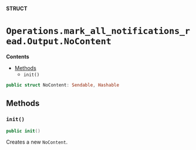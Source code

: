**STRUCT**

# `Operations.mark_all_notifications_read.Output.NoContent`

**Contents**

- [Methods](#methods)
  - `init()`

```swift
public struct NoContent: Sendable, Hashable
```

## Methods
### `init()`

```swift
public init()
```

Creates a new `NoContent`.
